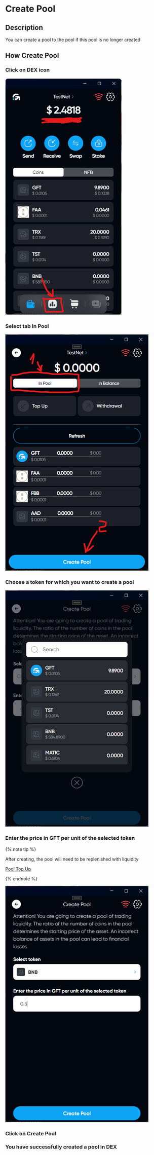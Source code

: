 # Create Pool

## Description

You can create a pool to the pool if this pool is no longer created

## How Create Pool

### Click on DEX icon

![alt text](image.png)

### Select tab In Pool

![alt text](image-18.png)

### Choose a token for which you want to create a pool

![alt text](image-19.png)

### Enter the price in GFT per unit of the selected token

{% note tip %}

After creating, the pool will need to be replenished with liquidity

[Pool Top Up](./pool-top-up.md)

{% endnote %}

![alt text](image-20.png)

### Click on Create Pool

### You have successfully created a pool in DEX
